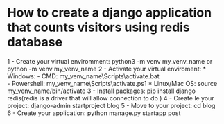 # How to create a django application that counts visitors using redis database


1 - Create your virtual enviromment: python3 -m venv my_venv_name or python -m venv my_venv_name
2 - Activate your virtual enviroment: 
	* Windows: 
		- CMD:  my_venv_name\Scripts\activate.bat		
		- Powershell:  my_venv_name\Scripts\activate.ps1
	* Linux/Mac OS: source my_venv_name/bin/activate
3 - Install packages: pip install django redis(redis is a driver that will allow connection to db )
4 - Create le your project: django-admin startproject blog
5 - Move to your project: cd blog  
6 - Create your application: python manage.py startapp post


